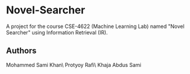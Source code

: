 # Novel-Searcher
A project for the course CSE-4622 (Machine Learning Lab) named "Novel Searcher" using Information Retrieval (IR).

## Authors
Mohammed Sami Khan\\
Protyoy Rafi\\
Khaja Abdus Sami

